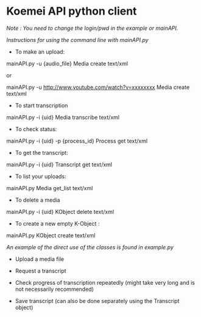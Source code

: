 Koemei API python client
=========================

*Note : You need to change the login/pwd in the example or mainAPI.*

*Instructions for using the command line with mainAPI.py*

*   To make an upload:

mainAPI.py -u {audio_file} Media create text/xml

or

mainAPI.py -u http://www.youtube.com/watch?v=xxxxxxxx Media create text/xml

*   To start transcription

mainAPI.py -i {uid} Media transcribe text/xml

*   To check status:

mainAPI.py -i {uid} -p {process_id}  Process get text/xml

*   To get the transcript:

mainAPI.py -i {uid} Transcript get text/xml

*   To list your uploads:

mainAPI.py Media get_list text/xml

*   To delete a media

mainAPI.py -i {uid} KObject delete text/xml

*   To create a new empty K-Object :

mainAPI.py KObject create text/xml

*An example of the direct use of the classes is found in example.py*

*   Upload a media file

*   Request a transcript

*   Check progress of transcription repeatedly (might take very long and is not necessarily recommended)

*   Save transcript (can also be done separately using the Transcript object)

